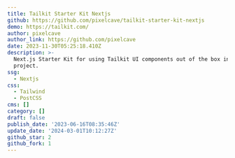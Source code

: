```yaml
---
title: Tailkit Starter Kit Nextjs
github: https://github.com/pixelcave/tailkit-starter-kit-nextjs
demo: https://tailkit.com/
author: pixelcave
author_link: https://github.com/pixelcave
date: 2023-11-30T05:25:18.410Z
description: >-
  Next.js Starter Kit for using Tailkit UI components out of the box in your
  project.
ssg:
  - Nextjs
css:
  - Tailwind
  - PostCSS
cms: []
category: []
draft: false
publish_date: '2023-06-16T08:35:46Z'
update_date: '2024-03-01T10:12:27Z'
github_star: 2
github_fork: 1
---
```

